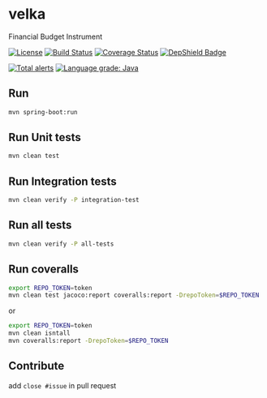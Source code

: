 # velka
Financial Budget Instrument

[![License](https://img.shields.io/badge/License-Apache%202.0-blue.svg)](https://opensource.org/licenses/Apache-2.0)
[![Build Status](https://travis-ci.com/lostizalith/velka.svg?branch=master)](https://travis-ci.com/lostizalith/velka)
[![Coverage Status](https://coveralls.io/repos/github/lostizalith/velka/badge.svg?branch=%2349-integrate-coveralls-with-jacoco)](https://coveralls.io/github/lostizalith/velka?branch=%2349-integrate-coveralls-with-jacoco)
[![DepShield Badge](https://depshield.sonatype.org/badges/lostizalith/velka/depshield.svg)](https://depshield.github.io)

[![Total alerts](https://img.shields.io/lgtm/alerts/g/lostizalith/velka.svg?logo=lgtm&logoWidth=18)](https://lgtm.com/projects/g/lostizalith/velka/alerts/)
[![Language grade: Java](https://img.shields.io/lgtm/grade/java/g/lostizalith/velka.svg?logo=lgtm&logoWidth=18)](https://lgtm.com/projects/g/lostizalith/velka/context:java)

## Run

```bash
mvn spring-boot:run
```

## Run Unit tests

```bash
mvn clean test
```

## Run Integration tests

```bash
mvn clean verify -P integration-test
```

## Run all tests

```bash
mvn clean verify -P all-tests
```

## Run coveralls

```bash
export REPO_TOKEN=token
mvn clean test jacoco:report coveralls:report -DrepoToken=$REPO_TOKEN
```

or 

```bash
export REPO_TOKEN=token
mvn clean isntall
mvn coveralls:report -DrepoToken=$REPO_TOKEN
```

## Contribute

add `close #issue` in pull request

